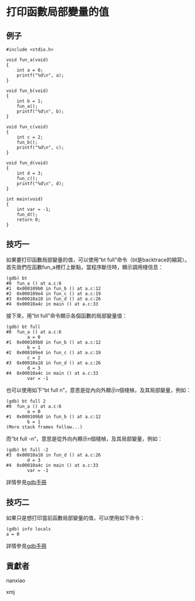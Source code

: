 # 打印函數局部變量的值 

## 例子

	#include <stdio.h>

	void fun_a(void)
	{
		int a = 0;
		printf("%d\n", a);
	}
	
	void fun_b(void)
	{
		int b = 1;
		fun_a();
		printf("%d\n", b);
	}
	
	void fun_c(void)
	{
		int c = 2;
		fun_b();
		printf("%d\n", c);
	}
	
	void fun_d(void)
	{
		int d = 3;
		fun_c();
		printf("%d\n", d);
	}
	
	int main(void)
	{
		int var = -1;
		fun_d();
		return 0;
	}

## 技巧一

如果要打印函數局部變量的值，可以使用“bt full”命令（bt是backtrace的縮寫）。首先我們在函數fun_a裡打上斷點，當程序斷住時，顯示調用棧信息：

	(gdb) bt
	#0  fun_a () at a.c:6
	#1  0x000109b0 in fun_b () at a.c:12
	#2  0x000109e4 in fun_c () at a.c:19
	#3  0x00010a18 in fun_d () at a.c:26
	#4  0x00010a4c in main () at a.c:33


接下來，用“bt full”命令顯示各個函數的局部變量值：

	(gdb) bt full
	#0  fun_a () at a.c:6
	        a = 0
	#1  0x000109b0 in fun_b () at a.c:12
	        b = 1
	#2  0x000109e4 in fun_c () at a.c:19
	        c = 2
	#3  0x00010a18 in fun_d () at a.c:26
	        d = 3
	#4  0x00010a4c in main () at a.c:33
	        var = -1


也可以使用如下“bt full n”，意思是從內向外顯示n個棧楨，及其局部變量，例如：

	(gdb) bt full 2
	#0  fun_a () at a.c:6
	        a = 0
	#1  0x000109b0 in fun_b () at a.c:12
	        b = 1
	(More stack frames follow...)


而“bt full -n”，意思是從外向內顯示n個棧楨，及其局部變量，例如：

	(gdb) bt full -2
	#3  0x00010a18 in fun_d () at a.c:26
	        d = 3
	#4  0x00010a4c in main () at a.c:33
	        var = -1


詳情參見[gdb手冊](https://sourceware.org/gdb/onlinedocs/gdb/Backtrace.html)

## 技巧二

如果只是想打印當前函數局部變量的值，可以使用如下命令：

	(gdb) info locals
	a = 0

詳情參見[gdb手冊](https://sourceware.org/gdb/onlinedocs/gdb/Frame-Info.html#index-info-locals)

## 貢獻者

nanxiao

xmj

